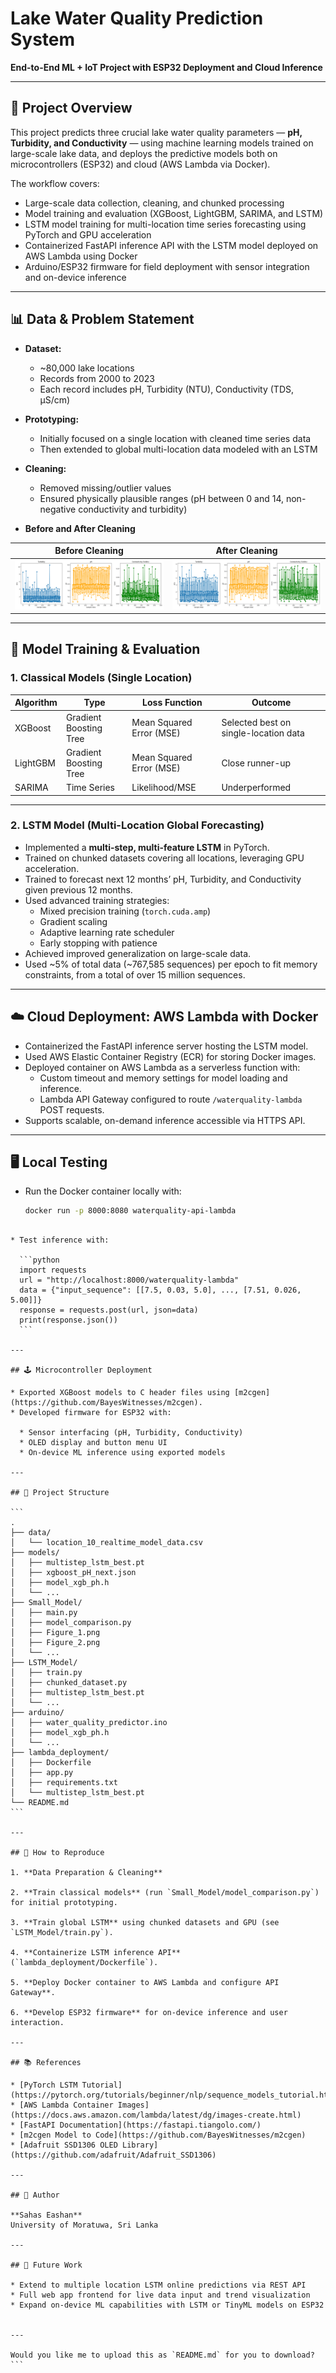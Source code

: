 
# Lake Water Quality Prediction System
**End-to-End ML + IoT Project with ESP32 Deployment and Cloud Inference**

---

## 🚩 Project Overview

This project predicts three crucial lake water quality parameters — **pH, Turbidity, and Conductivity** — using machine learning models trained on large-scale lake data, and deploys the predictive models both on microcontrollers (ESP32) and cloud (AWS Lambda via Docker).

The workflow covers:
- Large-scale data collection, cleaning, and chunked processing
- Model training and evaluation (XGBoost, LightGBM, SARIMA, and LSTM)
- LSTM model training for multi-location time series forecasting using PyTorch and GPU acceleration
- Containerized FastAPI inference API with the LSTM model deployed on AWS Lambda using Docker
- Arduino/ESP32 firmware for field deployment with sensor integration and on-device inference

---

## 📊 Data & Problem Statement

- **Dataset:**  
  - ~80,000 lake locations  
  - Records from 2000 to 2023  
  - Each record includes pH, Turbidity (NTU), Conductivity (TDS, µS/cm)

- **Prototyping:**  
  - Initially focused on a single location with cleaned time series data  
  - Then extended to global multi-location data modeled with an LSTM

- **Cleaning:**  
  - Removed missing/outlier values  
  - Ensured physically plausible ranges (pH between 0 and 14, non-negative conductivity and turbidity)

- **Before and After Cleaning**

| Before Cleaning            | After Cleaning           |
|---------------------------|-------------------------|
| ![Before](./Small_Model/Figure_1.png) | ![After](./Small_Model/Figure_2.png) |

---

## 🧠 Model Training & Evaluation

### 1. Classical Models (Single Location)

| Algorithm | Type                  | Loss Function          | Outcome                  |
|-----------|-----------------------|-----------------------|--------------------------|
| XGBoost   | Gradient Boosting Tree| Mean Squared Error (MSE) | Selected best on single-location data |
| LightGBM  | Gradient Boosting Tree| Mean Squared Error (MSE) | Close runner-up           |
| SARIMA    | Time Series           | Likelihood/MSE         | Underperformed            |

---

### 2. LSTM Model (Multi-Location Global Forecasting)

- Implemented a **multi-step, multi-feature LSTM** in PyTorch.
- Trained on chunked datasets covering all locations, leveraging GPU acceleration.
- Trained to forecast next 12 months’ pH, Turbidity, and Conductivity given previous 12 months.
- Used advanced training strategies:
  - Mixed precision training (`torch.cuda.amp`)
  - Gradient scaling
  - Adaptive learning rate scheduler
  - Early stopping with patience
- Achieved improved generalization on large-scale data.
- Used ~5% of total data (~767,585 sequences) per epoch to fit memory constraints, from a total of over 15 million sequences.

---

## ☁️ Cloud Deployment: AWS Lambda with Docker

- Containerized the FastAPI inference server hosting the LSTM model.
- Used AWS Elastic Container Registry (ECR) for storing Docker images.
- Deployed container on AWS Lambda as a serverless function with:
  - Custom timeout and memory settings for model loading and inference.
  - Lambda API Gateway configured to route `/waterquality-lambda` POST requests.
- Supports scalable, on-demand inference accessible via HTTPS API.

---

## 🖥️ Local Testing

- Run the Docker container locally with:

  ```bash
  docker run -p 8000:8080 waterquality-api-lambda
````

* Test inference with:

  ```python
  import requests
  url = "http://localhost:8000/waterquality-lambda"
  data = {"input_sequence": [[7.5, 0.03, 5.0], ..., [7.51, 0.026, 5.00]]}
  response = requests.post(url, json=data)
  print(response.json())
  ```

---

## 🕹️ Microcontroller Deployment

* Exported XGBoost models to C header files using [m2cgen](https://github.com/BayesWitnesses/m2cgen).
* Developed firmware for ESP32 with:

  * Sensor interfacing (pH, Turbidity, Conductivity)
  * OLED display and button menu UI
  * On-device ML inference using exported models

---

## 🧩 Project Structure

```
.
├── data/
│   └── location_10_realtime_model_data.csv
├── models/
│   ├── multistep_lstm_best.pt
│   ├── xgboost_pH_next.json
│   ├── model_xgb_ph.h
│   └── ...
├── Small_Model/
│   ├── main.py
│   ├── model_comparison.py
│   ├── Figure_1.png
│   ├── Figure_2.png
│   └── ...
├── LSTM_Model/
│   ├── train.py
│   ├── chunked_dataset.py
│   ├── multistep_lstm_best.pt
│   └── ...
├── arduino/
│   ├── water_quality_predictor.ino
│   ├── model_xgb_ph.h
│   └── ...
├── lambda_deployment/
│   ├── Dockerfile
│   ├── app.py
│   ├── requirements.txt
│   └── multistep_lstm_best.pt
└── README.md
```

---

## 🚀 How to Reproduce

1. **Data Preparation & Cleaning**

2. **Train classical models** (run `Small_Model/model_comparison.py`) for initial prototyping.

3. **Train global LSTM** using chunked datasets and GPU (see `LSTM_Model/train.py`).

4. **Containerize LSTM inference API** (`lambda_deployment/Dockerfile`).

5. **Deploy Docker container to AWS Lambda and configure API Gateway**.

6. **Develop ESP32 firmware** for on-device inference and user interaction.

---

## 📚 References

* [PyTorch LSTM Tutorial](https://pytorch.org/tutorials/beginner/nlp/sequence_models_tutorial.html)
* [AWS Lambda Container Images](https://docs.aws.amazon.com/lambda/latest/dg/images-create.html)
* [FastAPI Documentation](https://fastapi.tiangolo.com/)
* [m2cgen Model to Code](https://github.com/BayesWitnesses/m2cgen)
* [Adafruit SSD1306 OLED Library](https://github.com/adafruit/Adafruit_SSD1306)

---

## 👤 Author

**Sahas Eashan**
University of Moratuwa, Sri Lanka

---

## 🚀 Future Work

* Extend to multiple location LSTM online predictions via REST API
* Full web app frontend for live data input and trend visualization
* Expand on-device ML capabilities with LSTM or TinyML models on ESP32


---

Would you like me to upload this as `README.md` for you to download?
```
